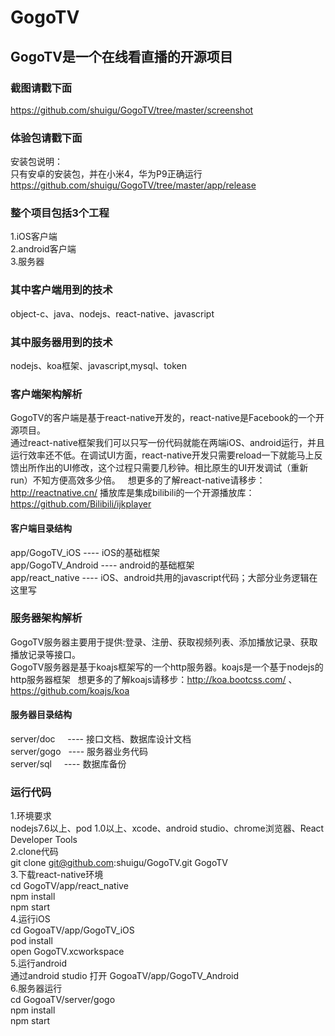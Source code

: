 # GogoTV
## GogoTV是一个在线看直播的开源项目
### 截图请戳下面
https://github.com/shuigu/GogoTV/tree/master/screenshot   
### 体验包请戳下面
安装包说明：   
只有安卓的安装包，并在小米4，华为P9正确运行   
https://github.com/shuigu/GogoTV/tree/master/app/release 

### 整个项目包括3个工程   
1.iOS客户端  
2.android客户端  
3.服务器  
### 其中客户端用到的技术
object-c、java、nodejs、react-native、javascript 
### 其中服务器用到的技术
nodejs、koa框架、javascript,mysql、token
### 客户端架构解析  
GogoTV的客户端是基于react-native开发的，react-native是Facebook的一个开源项目。      
通过react-native框架我们可以只写一份代码就能在两端iOS、android运行，并且运行效率还不低。在调试UI方面，react-native开发只需要reload一下就能马上反馈出所作出的UI修改，这个过程只需要几秒钟。相比原生的UI开发调试（重新run）不知方便高效多少倍。  
想更多的了解react-native请移步：http://reactnative.cn/ 
播放库是集成bilibili的一个开源播放库：https://github.com/Bilibili/ijkplayer    
#### 客户端目录结构
app/GogoTV_iOS        ---- iOS的基础框架   
app/GogoTV_Android    ---- android的基础框架    
app/react_native      ---- iOS、android共用的javascript代码；大部分业务逻辑在这里写   
### 服务器架构解析
GogoTV服务器主要用于提供:登录、注册、获取视频列表、添加播放记录、获取播放记录等接口。   
GogoTV服务器是基于koajs框架写的一个http服务器。koajs是一个基于nodejs的http服务器框架   
想更多的了解koajs请移步：http://koa.bootcss.com/ 、https://github.com/koajs/koa    
#### 服务器目录结构
server/doc     ---- 接口文档、数据库设计文档     
server/gogo    ---- 服务器业务代码    
server/sql     ---- 数据库备份   

### 运行代码
1.环境要求     
nodejs7.6以上、pod 1.0以上、xcode、android studio、chrome浏览器、React Developer Tools    
2.clone代码    
git clone git@github.com:shuigu/GogoTV.git GogoTV    
3.下载react-native环境     
cd GogoTV/app/react_native    
npm install     
npm start    
4.运行iOS    
cd GogoaTV/app/GogoTV_iOS     
pod install    
open GogoTV.xcworkspace    
5.运行android    
通过android studio 打开 GogoaTV/app/GogoTV_Android    
6.服务器运行    
cd GogoaTV/server/gogo    
npm install    
npm start     





